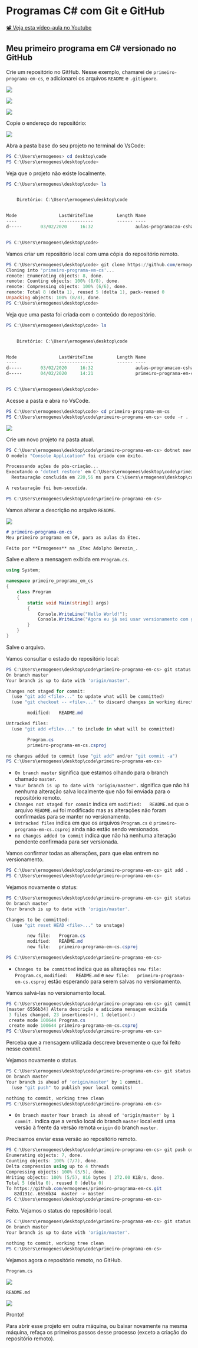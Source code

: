 # Programas C# com Git e GitHub

[📽 Veja esta vídeo-aula no Youtube](https://youtu.be/3MrhMXNvLvQ)

## Meu primeiro programa em C# versionado no GitHub

Crie um repositório no GitHub. Nesse exemplo, chamarei de `primeiro-programa-em-cs`, e adicionarei os arquivos `README` e `.gitignore`.

![](000015.png)

![](000016.png)

![](000017.png)

Copie o endereço do repositório:

![](000018.png)

Abra a pasta base do seu projeto no terminal do VsCode:

```powershell
PS C:\Users\ermogenes> cd desktop\code
PS C:\Users\ermogenes\desktop\code> 
```

Veja que o projeto não existe localmente.

```powershell
PS C:\Users\ermogenes\desktop\code> ls        


    Diretório: C:\Users\ermogenes\desktop\code


Mode                LastWriteTime         Length Name
----                -------------         ------ ----
d-----       03/02/2020     16:32                aulas-programacao-csharp


PS C:\Users\ermogenes\desktop\code> 
```

Vamos criar um repositório local com uma cópia do repositório remoto.

```powershell
PS C:\Users\ermogenes\desktop\code> git clone https://github.com/ermogenes/primeiro-programa-em-cs.git
Cloning into 'primeiro-programa-em-cs'...
remote: Enumerating objects: 8, done.
remote: Counting objects: 100% (8/8), done.
remote: Compressing objects: 100% (6/6), done.
remote: Total 8 (delta 1), reused 5 (delta 1), pack-reused 0
Unpacking objects: 100% (8/8), done.
PS C:\Users\ermogenes\desktop\code> 
```

Veja que uma pasta foi criada com o conteúdo do repositório.

```powershell
PS C:\Users\ermogenes\desktop\code> ls


    Diretório: C:\Users\ermogenes\desktop\code


Mode                LastWriteTime         Length Name
----                -------------         ------ ----
d-----       03/02/2020     16:32                aulas-programacao-csharp
d-----       04/02/2020     14:21                primeiro-programa-em-cs


PS C:\Users\ermogenes\desktop\code> 
```

Acesse a pasta e abra no VsCode.

```powershell
PS C:\Users\ermogenes\desktop\code> cd primeiro-programa-em-cs   
PS C:\Users\ermogenes\desktop\code\primeiro-programa-em-cs> code -r .
```

![](000026.png)

Crie um novo projeto na pasta atual.

```powershell
PS C:\Users\ermogenes\desktop\code\primeiro-programa-em-cs> dotnet new console
O modelo "Console Application" foi criado com êxito.

Processando ações de pós-criação...
Executando o 'dotnet restore' em C:\Users\ermogenes\desktop\code\primeiro-programa-em-cs\primeiro-programa-em-cs.csproj...
  Restauração concluída em 220,56 ms para C:\Users\ermogenes\desktop\code\primeiro-programa-em-cs\primeiro-programa-em-cs.csproj.

A restauração foi bem-sucedida.

PS C:\Users\ermogenes\desktop\code\primeiro-programa-em-cs> 
```

Vamos alterar a descrição no arquivo `README`.

![](000027.png)

```markdown
# primeiro-programa-em-cs
Meu primeiro programa em C#, para as aulas da Etec.

Feito por **Ermogenes** na _Etec Adolpho Berezin_.
```

Salve e altere a mensagem exibida em `Program.cs`.

```cs
using System;

namespace primeiro_programa_em_cs
{
    class Program
    {
        static void Main(string[] args)
        {
            Console.WriteLine("Hello World!");
            Console.WriteLine("Agora eu já sei usar versionamento com git!");
        }
    }
}
```

Salve o arquivo.

Vamos consultar o estado do repositório local:

```powershell
PS C:\Users\ermogenes\desktop\code\primeiro-programa-em-cs> git status
On branch master
Your branch is up to date with 'origin/master'.

Changes not staged for commit:
  (use "git add <file>..." to update what will be committed)
  (use "git checkout -- <file>..." to discard changes in working directory)

        modified:   README.md

Untracked files:
  (use "git add <file>..." to include in what will be committed)

        Program.cs
        primeiro-programa-em-cs.csproj

no changes added to commit (use "git add" and/or "git commit -a")
PS C:\Users\ermogenes\desktop\code\primeiro-programa-em-cs> 
```

* `On branch master` significa que estamos olhando para o branch chamado `master`.
* `Your branch is up to date with 'origin/master'.` significa que não há nenhuma alteração salva localmente que não foi enviada para o repositório remoto.
* `Changes not staged for commit` indica em `modified:   README.md` que o arquivo `README.md` foi modificado mas as alterações não foram confirmadas para se manter no versionamento.
* `Untracked files` indica em que os arquivos `Program.cs` e `primeiro-programa-em-cs.csproj` ainda não estão sendo versionados.
* `no changes added to commit` indica que não há nenhuma alteração pendente confirmada para ser versionada.

Vamos confirmar todas as alterações, para que elas entrem no versionamento.

```powershell
PS C:\Users\ermogenes\desktop\code\primeiro-programa-em-cs> git add .
PS C:\Users\ermogenes\desktop\code\primeiro-programa-em-cs> 
```

Vejamos novamente o status:

```powershell
PS C:\Users\ermogenes\desktop\code\primeiro-programa-em-cs> git status
On branch master
Your branch is up to date with 'origin/master'.

Changes to be committed:
  (use "git reset HEAD <file>..." to unstage)

        new file:   Program.cs
        modified:   README.md
        new file:   primeiro-programa-em-cs.csproj

PS C:\Users\ermogenes\desktop\code\primeiro-programa-em-cs> 
```

* `Changes to be committed` indica que as alterações `new file:   Program.cs`, `modified:   README.md` e `new file:   primeiro-programa-em-cs.csproj` estão esperando para serem salvas no versionamento.

Vamos salvá-las no versionamento local.

```powershell
PS C:\Users\ermogenes\desktop\code\primeiro-programa-em-cs> git commit -m "Altera descrição e adiciona mensagem exibida"  
[master 6556b34] Altera descrição e adiciona mensagem exibida
 3 files changed, 23 insertions(+), 1 deletion(-)
 create mode 100644 Program.cs
 create mode 100644 primeiro-programa-em-cs.csproj
PS C:\Users\ermogenes\desktop\code\primeiro-programa-em-cs> 
```

Perceba que a mensagem utilizada descreve brevemente o que foi feito nesse _commit_.

Vejamos novamente o status.

```powershell
PS C:\Users\ermogenes\desktop\code\primeiro-programa-em-cs> git status
On branch master
Your branch is ahead of 'origin/master' by 1 commit.
  (use "git push" to publish your local commits)

nothing to commit, working tree clean
PS C:\Users\ermogenes\desktop\code\primeiro-programa-em-cs> 
```

* `On branch master` `Your branch is ahead of 'origin/master' by 1 commit.` indica que a versão local do branch `master` local está uma versão à frente da versão remota `origin` do branch `master`.

Precisamos enviar essa versão ao repositório remoto.

```powershell
PS C:\Users\ermogenes\desktop\code\primeiro-programa-em-cs> git push origin master
Enumerating objects: 7, done.
Counting objects: 100% (7/7), done.
Delta compression using up to 4 threads
Compressing objects: 100% (5/5), done.
Writing objects: 100% (5/5), 816 bytes | 272.00 KiB/s, done.
Total 5 (delta 0), reused 0 (delta 0)
To https://github.com/ermogenes/primeiro-programa-em-cs.git
   82d191c..6556b34  master -> master
PS C:\Users\ermogenes\desktop\code\primeiro-programa-em-cs> 
```

Feito. Vejamos o status do repositório local.

```powershell
PS C:\Users\ermogenes\desktop\code\primeiro-programa-em-cs> git status                                                    
On branch master
Your branch is up to date with 'origin/master'.

nothing to commit, working tree clean
PS C:\Users\ermogenes\desktop\code\primeiro-programa-em-cs> 
```

Vejamos agora o repositório remoto, no GitHub.

`Program.cs`

![](000028.png)

`README.md`

![](000030.png)

Pronto!

Para abrir esse projeto em outra máquina, ou baixar novamente na mesma máquina, refaça os primeiros passos desse processo (exceto a criação do repositório remoto).
